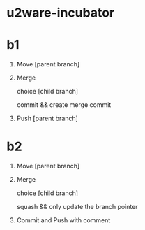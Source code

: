 # u2ware-incubator

# b1

1. Move [parent branch] 
2. Merge 

	choice [child branch]
	
	commit && create merge commit

3. Push [parent branch] 


# b2

1. Move [parent branch] 
2. Merge 
	
	choice [child branch]
	
	squash && only update the branch pointer
	
3. Commit and Push with comment